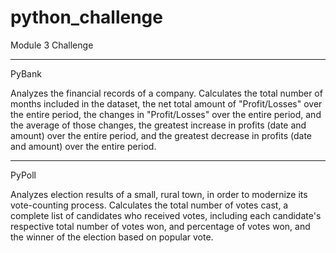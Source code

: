 # python_challenge
Module 3 Challenge

________________________

PyBank

Analyzes the financial records of a company. Calculates the total number of months included in the dataset, the net total amount of "Profit/Losses" over the entire period, the changes in "Profit/Losses" over the entire period, and the average of those changes, the greatest increase in profits (date and amount) over the entire period, and the greatest decrease in profits (date and amount) over the entire period.

________________________

PyPoll

Analyzes election results of a small, rural town, in order to modernize its vote-counting process. Calculates the total number of votes cast, a complete list of candidates who received votes, including each candidate's respective total number of votes won, and percentage of votes won, and the winner of the election based on popular vote.

